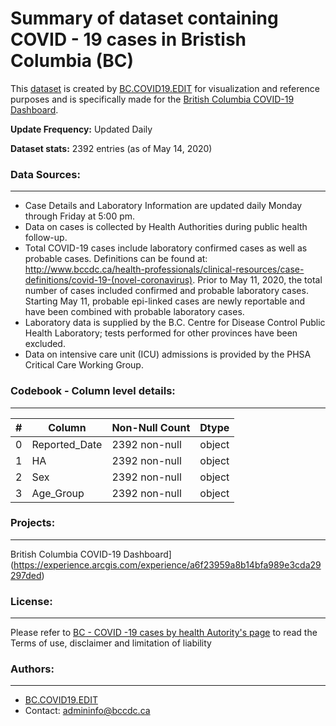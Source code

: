 # Summary of dataset containing COVID - 19 cases in Bristish Columbia (BC)
This [dataset](http://www.bccdc.ca/health-info/diseases-conditions/covid-19/data) is created by [BC.COVID19.EDIT](http://www.bccdc.ca/health-info/diseases-conditions/covid-19/data) for visualization and reference purposes and is specifically made for the [British Columbia COVID-19 Dashboard](https://experience.arcgis.com/experience/a6f23959a8b14bfa989e3cda29297ded). 


**Update Frequency:** Updated Daily

**Dataset stats:** 2392 entries (as of May 14, 2020)

### Data Sources:
--------
* Case Details and Laboratory Information are updated daily Monday through Friday at 5:00 pm.
* Data on cases is collected by Health Authorities during public health follow-up.
* Total COVID-19 cases include laboratory confirmed cases as well as probable cases.  Definitions can be found at: http://www.bccdc.ca/health-professionals/clinical-resources/case-definitions/covid-19-(novel-coronavirus).  Prior to May 11, 2020, the total number of cases included confirmed and probable laboratory cases.  Starting May 11, probable epi-linked cases are newly reportable and have been combined with probable laboratory cases.
* Laboratory data is supplied by the B.C. Centre for Disease Control Public Health Laboratory; tests performed for other provinces have been excluded.
* Data on intensive care unit (ICU) admissions is provided by the PHSA Critical Care Working Group. 

### Codebook - Column level details:
------------

|#   |Column         |Non-Null Count | Dtype |
|--- | ------        | --------------| ----- |
| 0  | Reported_Date | 2392 non-null |  object|
|1   |HA             |2392 non-null  | object|
| 2  | Sex           | 2392 non-null |  object|
| 3  | Age_Group     | 2392 non-null |  object|



### Projects:
-------------
British Columbia COVID-19 Dashboard](https://experience.arcgis.com/experience/a6f23959a8b14bfa989e3cda29297ded)

### License:
-------------
Please refer to [BC - COVID -19 cases by health Autority's page](https://governmentofbc.maps.arcgis.com/home/item.html?id=f7d1318260b14ac2b334e81e55ee5c9e) to read the Terms of use, disclaimer and limitation of liability



### Authors:
-------------
* [BC.COVID19.EDIT](http://www.bccdc.ca/health-info/diseases-conditions/covid-19/data)
* Contact: admininfo@bccdc.ca

